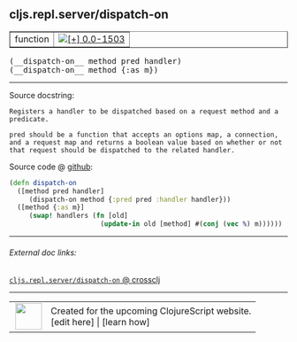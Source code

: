 ## cljs.repl.server/dispatch-on



 <table border="1">
<tr>
<td>function</td>
<td><a href="https://github.com/cljsinfo/cljs-api-docs/tree/0.0-1503"><img valign="middle" alt="[+] 0.0-1503" title="Added in 0.0-1503" src="https://img.shields.io/badge/+-0.0--1503-lightgrey.svg"></a> </td>
</tr>
</table>


 <samp>
(__dispatch-on__ method pred handler)<br>
</samp>
 <samp>
(__dispatch-on__ method {:as m})<br>
</samp>

---





Source docstring:

```
Registers a handler to be dispatched based on a request method and a
predicate.

pred should be a function that accepts an options map, a connection,
and a request map and returns a boolean value based on whether or not
that request should be dispatched to the related handler.
```


Source code @ [github](https://github.com/clojure/clojurescript/blob/r2411/src/clj/cljs/repl/server.clj#L46-L57):

```clj
(defn dispatch-on
  ([method pred handler]
     (dispatch-on method {:pred pred :handler handler}))
  ([method {:as m}]
     (swap! handlers (fn [old]
                       (update-in old [method] #(conj (vec %) m))))))
```

<!--
Repo - tag - source tree - lines:

 <pre>
clojurescript @ r2411
└── src
    └── clj
        └── cljs
            └── repl
                └── <ins>[server.clj:46-57](https://github.com/clojure/clojurescript/blob/r2411/src/clj/cljs/repl/server.clj#L46-L57)</ins>
</pre>

-->

---



###### External doc links:

[`cljs.repl.server/dispatch-on` @ crossclj](http://crossclj.info/fun/cljs.repl.server/dispatch-on.html)<br>

---

 <table>
<tr><td>
<img valign="middle" align="right" width="48px" src="http://i.imgur.com/Hi20huC.png">
</td><td>
Created for the upcoming ClojureScript website.<br>
[edit here] | [learn how]
</td></tr></table>

[edit here]:https://github.com/cljsinfo/cljs-api-docs/blob/master/cljsdoc/cljs.repl.server_dispatch-on.cljsdoc
[learn how]:https://github.com/cljsinfo/cljs-api-docs/wiki/cljsdoc-files

<!--

This information was too distracting to show to readers, but I'll leave it
commented here since it is helpful to:

- pretty-print the data used to generate this document
- and show how to retrieve that data



The API data for this symbol:

```clj
{:ns "cljs.repl.server",
 :name "dispatch-on",
 :signature ["[method pred handler]" "[method {:as m}]"],
 :history [["+" "0.0-1503"]],
 :type "function",
 :full-name-encode "cljs.repl.server_dispatch-on",
 :source {:code "(defn dispatch-on\n  ([method pred handler]\n     (dispatch-on method {:pred pred :handler handler}))\n  ([method {:as m}]\n     (swap! handlers (fn [old]\n                       (update-in old [method] #(conj (vec %) m))))))",
          :title "Source code",
          :repo "clojurescript",
          :tag "r2411",
          :filename "src/clj/cljs/repl/server.clj",
          :lines [46 57]},
 :full-name "cljs.repl.server/dispatch-on",
 :docstring "Registers a handler to be dispatched based on a request method and a\npredicate.\n\npred should be a function that accepts an options map, a connection,\nand a request map and returns a boolean value based on whether or not\nthat request should be dispatched to the related handler."}

```

Retrieve the API data for this symbol:

```clj
;; from Clojure REPL
(require '[clojure.edn :as edn])
(-> (slurp "https://raw.githubusercontent.com/cljsinfo/cljs-api-docs/catalog/cljs-api.edn")
    (edn/read-string)
    (get-in [:symbols "cljs.repl.server/dispatch-on"]))
```

-->
